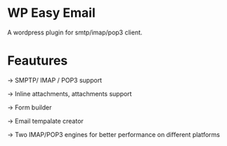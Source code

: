 # WP Easy Email
A wordpress plugin for smtp/imap/pop3 client.

# Feautures
-> SMPTP/ IMAP / POP3 support 

-> Inline attachments, attachments support

-> Form builder

-> Email tempalate creator

-> Two IMAP/POP3 engines for better performance on different platforms

